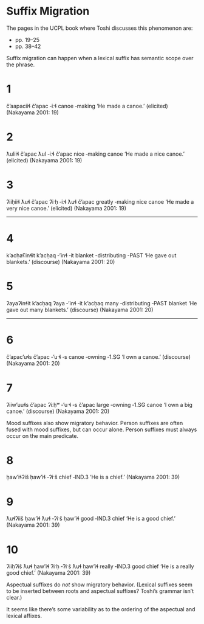 # Suffix Migration

The pages in the UCPL book where Toshi discusses this phenomenon are:
- pp. 19–25
- pp. 38–42

Suffix migration can happen when a lexical suffix has semantic scope over the phrase.

# 1
čʼaapaciiɬ
čʼapac ‑iːɬ
canoe  ‑making
‘He made a canoe.’ (elicited)
(Nakayama 2001: 19)

# 2
ƛuliiɬ       čʼapac
ƛul  ‑iːɬ    čʼapac
nice ‑making canoe
‘He made a nice canoe.’ (elicited)
(Nakayama 2001: 19)

# 3
ʔiiḥiiɬ         ƛuɬ  čʼapac
ʔiˑḥ    ‑iːɬ    ƛuɬ  čʼapac
greatly ‑making nice canoe
‘He made a very nice canoe.’ (elicited)
(Nakayama 2001: 19)

---

# 4
kʼacḥaʕinɬit
kʼacḥaq ‑ʼinɬ         ‑it
blanket -distributing -PAST
‘He gave out blankets.’ (discourse)
(Nakayama 2001: 20)

# 5
ʔayaʔinɬit               kʼacḥaq
ʔaya ‑ʼinɬ         ‑it   kʼacḥaq
many ‑distributing ‑PAST blanket
‘He gave out many blankets.’ (discourse)
(Nakayama 2001: 20)

---

# 6
čʼapacʼuɬs
čʼapac ‑ʼuˑɬ   ‑s
canoe  ‑owning ‑1.SG
‘I own a canoe.’ (discourse)
(Nakayama 2001: 20)

# 7
ʔiiwʼuuɬs           čʼapac
ʔiːḥʷ ‑ʼuˑɬ   ‑s    čʼapac
large ‑owning ‑1.SG canoe
‘I own a big canoe.’ (discourse)
(Nakayama 2001: 20)

Mood suffixes also show migratory behavior. Person suffixes are often fused with mood suffixes, but can occur alone. Person suffixes must always occur on the main predicate.

# 8
ḥawʼiɬʔiš
ḥawʼiɬ ‑ʔiˑš
chief  ‑IND.3
‘He is a chief.’
(Nakayama 2001: 39)

# 9
ƛuɬʔiiš     ḥawʼiɬ
ƛuɬ  ‑ʔiˑš  ḥawʼiɬ
good ‑IND.3 chief
‘He is a good chief.’
(Nakayama 2001: 39)

# 10
ʔiiḥʔiš       ƛuɬ  ḥawʼiɬ
ʔiˑḥ   ‑ʔiˑš  ƛuɬ  ḥawʼiɬ
really ‑IND.3 good chief
‘He is a really good chief.’
(Nakayama 2001: 39)

Aspectual suffixes do _not_ show migratory behavior. (Lexical suffixes seem to be inserted  between roots and aspectual suffixes? Toshi’s grammar isn’t clear.)

It seems like there’s some variability as to the ordering of the aspectual and lexical affixes.
